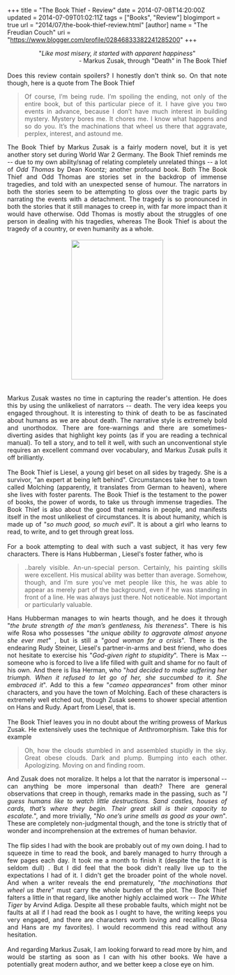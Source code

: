 +++
title = "The Book Thief - Review"
date = 2014-07-08T14:20:00Z
updated = 2014-07-09T01:02:11Z
tags = ["Books", "Review"]
blogimport = true 
url = "2014/07/the-book-thief-review.html"
[author]
	name = "The Freudian Couch"
	uri = "https://www.blogger.com/profile/02846833382241285200"
+++

<div dir="ltr" style="text-align: left;" trbidi="on">
<div class="MsoNormal" style="text-align: center;">
"<i>Like most misery, it started with apparent happiness</i>"<o:p></o:p></div>
<div class="MsoNormal" style="text-align: right;">
- Markus Zusak, through "Death" in The Book Thief</div>
<div class="MsoNormal" style="text-align: left;">
<br></div>
<div class="MsoNormal" style="text-align: left;">
<div style="text-align: justify;">
Does this review contain spoilers? I honestly don't think so. On that note though, here is a quote from The Book Thief</div>
</div>
<blockquote class="tr_bq" style="text-align: left;">
<div style="text-align: justify;">
Of course, I’m being rude. I’m spoiling the ending, not only of the entire book, but of this particular piece of it. I have give you two events in advance, because I don’t have much interest in building mystery. Mystery bores me. It chores me. I know what happens and so do you. It’s the machinations that wheel us there that aggravate, perplex, interest, and astound me.</div>
</blockquote>
<div class="MsoNormal" style="text-align: left;">
<div style="text-align: justify;">
The Book Thief by Markus Zusak is a fairly modern novel, but it is yet another story set during World War 2 Germany. The Book Thief reminds me -- due to my own ability/snag of relating completely unrelated things -- a lot of <i>Odd Thomas</i> by Dean Koontz; another profound book. Both The Book Thief and Odd Thomas are stories set in the backdrop of immense tragedies, and told with an unexpected sense of humour. The narrators in both the stories seem to be attempting to gloss over the tragic parts by narrating the events with a detachment. The tragedy is so pronounced in both the stories that it still manages to creep in, with far more impact than it would have otherwise. Odd Thomas is mostly about the struggles of one person in dealing with his tragedies, whereas The Book Thief is about the tragedy of a country, or even humanity as a whole.<br>
<br>
<div class="separator" style="clear: both; text-align: center;">
<a href="https://blogger.googleusercontent.com/img/b/R29vZ2xl/AVvXsEieaRqgULdNsRIeip4n1fCYpJXbOUi2Vc3e4k2bKOhJAScuD-AlggcF2wZH98mr7dyJBjED8Ysvd2yuwagZvLB5QT3-pUOSOn-Av8bOcL9Rxa8PvS0qWMsB6Puzw_Qs2DAp6cGKaad91NPC/s1600/BookThief.jpg" imageanchor="1" style="margin-left: 1em; margin-right: 1em;"><img border="0" src="https://blogger.googleusercontent.com/img/b/R29vZ2xl/AVvXsEieaRqgULdNsRIeip4n1fCYpJXbOUi2Vc3e4k2bKOhJAScuD-AlggcF2wZH98mr7dyJBjED8Ysvd2yuwagZvLB5QT3-pUOSOn-Av8bOcL9Rxa8PvS0qWMsB6Puzw_Qs2DAp6cGKaad91NPC/s1600/BookThief.jpg" height="320" width="210"></a></div>
<br></div>
</div>
<div class="MsoNormal" style="text-align: left;">
<div style="text-align: justify;">
<br></div>
</div>
<div class="MsoNormal" style="text-align: left;">
<div style="text-align: justify;">
Markus Zusak wastes no time in capturing the reader's attention. He does this by using the unlikeliest of narrators -- death. The very idea keeps you engaged throughout. It is interesting to think of death to be as fascinated about humans as we are about death. The narrative style is extremely bold and unorthodox. There are fore-warnings and there are sometimes-diverting asides that highlight key points (as if you are reading a technical manual). To tell a story, and to tell it well, with such an unconventional style requires an excellent command over vocabulary, and Markus Zusak pulls it off brilliantly.</div>
</div>
<div class="MsoNormal" style="text-align: left;">
<div style="text-align: justify;">
<br></div>
</div>
<div class="MsoNormal" style="text-align: left;">
<div style="text-align: justify;">
The Book Thief is Liesel, a young girl beset on all sides by tragedy. She is a survivor, "an expert at being left behind". Circumstances take her to a town called Molching (apparently, it translates from German to heaven), where she lives with foster parents. The Book Thief is the testament to the power of books, the power of words, to take us through immense tragedies. The Book Thief is also about the good that remains in people, and manifests itself in the most unlikeliest of circumstances. It is about humanity, which is made up of "<i>so much good, so much evil</i>". It is about a girl who learns to read, to write, and to get through great loss.</div>
</div>
<div class="MsoNormal" style="text-align: left;">
<div style="text-align: justify;">
<br></div>
</div>
<div class="MsoNormal" style="text-align: left;">
<div style="text-align: justify;">
For a book attempting to deal with such a vast subject, it has very few characters. There is Hans Hubberman , Liesel's foster father, who is&nbsp;</div>
</div>
<blockquote class="tr_bq" style="text-align: left;">
<div style="text-align: justify;">
..barely visible. An-un-special person. Certainly, his painting skills were excellent. His musical ability was better than average. Somehow, though, and I’m sure you've met people like this, he was able to appear as merely part of the background, even if he was standing in front of a line. He was always just there. Not noticeable. Not important or particularly valuable.</div>
</blockquote>
<div style="text-align: justify;">
Hans Hubberman manages to win hearts though, and he does it through "<i>the brute strength of the man’s gentleness, his thereness</i>". There is his wife Rosa who possesses "<i>the unique ability to aggravate almost anyone she ever met</i>" , but is still a "<i>good woman for a crisis</i>". There is the endearing Rudy Steiner, Liesel's partner-in-arms and best friend, who does not hesitate to exercise his "<i>God-given right to stupidity</i>". There is Max -- someone who is forced to live a life filled with guilt and shame for no fault of his own. And there is Ilsa Herman, who "<i>had decided to make suffering her triumph. When it refused to let go of her, she succumbed to it. She embraced it</i>". Add to this a few "<i>cameo&nbsp;appearances</i>" from other minor characters, and you have the town of Molching. Each of these characters is extremely well etched out, though Zusak seems to shower special attention on Hans and Rudy. Apart from Liesel, that is.</div>
<div style="text-align: justify;">
<br></div>
<div style="text-align: justify;">
The Book Thief leaves you in no doubt about the writing prowess of Markus Zusak. He extensively uses the technique of Anthromorphism. Take this for example<br>
<blockquote class="tr_bq">
Oh, how the clouds stumbled in and assembled stupidly in the
sky. Great obese clouds. Dark and plump. Bumping into each other. Apologizing.
Moving on and finding room.</blockquote>
</div>
<div style="text-align: justify;">
And Zusak does not moralize. It helps a lot that the narrator is impersonal -- can anything be more impersonal than death? There are general observations that creep in though, remarks made in the passing, such as "<i>I guess humans like to watch little destructions. Sand
castles, houses of cards, that’s where they begin. Their great skill is their
capacity to escalate.</i>", and more trivially, "<span style="text-indent: -36pt;"><i>No one’s urine
smells as good as your own</i>". These are completely non-judgmental though, and the tone is strictly that of wonder and incomprehension at the extremes of human behavior.&nbsp;</span><br>
<span style="text-indent: -36pt;"><br></span>
<span style="text-indent: -36pt;">The flip sides I had with the book are probably out of my own doing. I had to squeeze in time to read the book, and barely managed to hurry through a few pages each day. It took me a month to finish it (despite the fact it is seldom dull) . But I did feel that the book didn't really live up to the expectations I had of it. I didn't get the broader point of the whole novel. And when a writer reveals the end prematurely, "</span><i>the machinations that wheel us there</i><span style="text-indent: -36pt;">" must carry the whole burden of the plot. The Book Thief falters a little in that regard, like another highly acclaimed work -- <i>The White Tiger</i> by Arvind Adiga. Despite all these probable faults, which might not be faults at all if I had read the book as I ought to have, the writing keeps you very engaged, and there are characters worth loving and recalling (Rosa and Hans are my favorites). I would recommend this read without any hesitation.</span><br>
<span style="text-indent: -36pt;"><br></span>
<span style="text-indent: -36pt;">And regarding Markus Zusak, I am looking forward to read more by him, and would be starting as soon as I can with his other books. We have a potentially great modern author, and we better keep a close eye on him.</span></div>
<div style="text-align: justify;">
<br></div>
</div>

